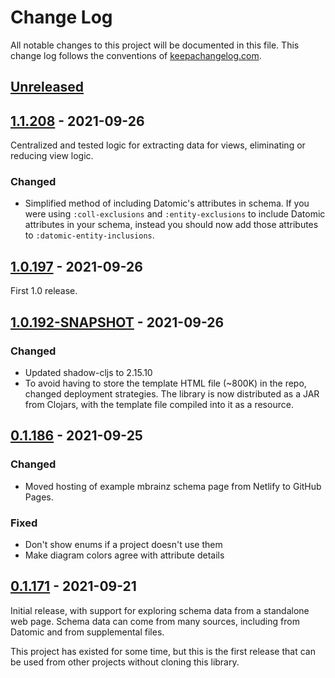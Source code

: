 # Change Log
All notable changes to this project will be documented in this file. This change
log follows the conventions of [keepachangelog.com](http://keepachangelog.com/).

## [Unreleased]

## [1.1.208] - 2021-09-26
Centralized and tested logic for extracting data for views, eliminating or
reducing view logic.

### Changed
* Simplified method of including Datomic's attributes in schema. If you were
  using `:coll-exclusions` and `:entity-exclusions` to include Datomic
  attributes in your schema, instead you should now add those attributes to
  `:datomic-entity-inclusions`.

## [1.0.197] - 2021-09-26
First 1.0 release.

## [1.0.192-SNAPSHOT] - 2021-09-26
### Changed
* Updated shadow-cljs to 2.15.10
* To avoid having to store the template HTML file (~800K) in the repo, changed
  deployment strategies. The library is now distributed as a JAR from Clojars,
  with the template file compiled into it as a resource.

## [0.1.186] - 2021-09-25

### Changed
* Moved hosting of example mbrainz schema page from Netlify to GitHub Pages.

### Fixed
* Don't show enums if a project doesn't use them
* Make diagram colors agree with attribute details

## [0.1.171] - 2021-09-21
Initial release, with support for exploring schema data from a standalone web
page. Schema data can come from many sources, including from Datomic and from
supplemental files.

This project has existed for some time, but this is the first release that can
be used from other projects without cloning this library.

[Unreleased]: https://github.com/mainej/f-form/compare/v1.1.208...main
[1.1.208]: https://github.com/mainej/f-form/compare/v1.0.197...v1.1.208
[1.0.197]: https://github.com/mainej/f-form/compare/v1.0.192-SNAPSHOT...v1.0.197
[1.0.192-SNAPSHOT]: https://github.com/mainej/f-form/compare/v0.1.186...v1.0.192-SNAPSHOT
[0.1.186]: https://github.com/mainej/f-form/compare/v0.1.171...v0.1.186
[0.1.171]: https://github.com/mainej/schema-voyager/tree/v0.1.171
